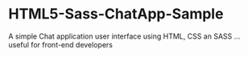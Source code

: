 # HTML5-Sass-ChatApp-Sample
A simple Chat application user interface using HTML, CSS an SASS ... useful for front-end developers
